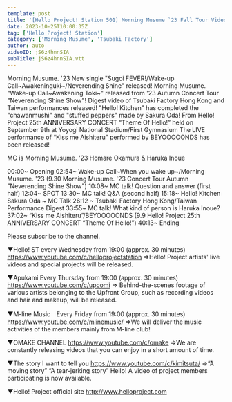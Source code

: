 ```yaml
---
template: post
title: '[Hello Project! Station 501] Morning Musume `23 Fall Tour Video! /  Tsubaki Factory Hong Kong &Taiwan Performance Video! / 25th CONCERT “Kiss me I love you” /  Kitchen Sakura Oda / MC: Homare Okamura & Haruka Inoue'
date: 2023-10-25T10:00:35Z
tag: ['Hello Project! Station']
category: ['Morning Musume', 'Tsubaki Factory']
author: auto 
videoID: jS6z4hnnSIA
subTitle: jS6z4hnnSIA.vtt
---
```

Morning Musume. '23 New single "Sugoi FEVER!/Wake-up Call~Awakeninguki~/Neverending Shine" released!
Morning Musume. "Wake-up Call~Awakening Toki~" released from '23 Autumn Concert Tour "Neverending Shine Show"!
 Digest video of Tsubaki Factory Hong Kong and Taiwan performances released!
"Hello! Kitchen" has completed the "chawanmushi" and "stuffed peppers" made by Sakura Oda!
From Hello! Project 25th ANNIVERSARY CONCERT “Theme Of Hello!” held on September 9th at Yoyogi National Stadium/First Gymnasium
The LIVE performance of “Kiss me Aishiteru” performed by BEYOOOOONDS has been released!

MC is Morning Musume. '23 Homare Okamura & Haruka Inoue

00:00~ Opening
02:54~ Wake-up Call~When you wake up~/Morning Musume. '23 (9.30 Morning Musume. '23 Concert Tour Autumn "Neverending Shine Show")
10:08~ MC talk! Question and answer (first half)
12:04~ SPOT
13:30~ MC talk! Q&A (second half)
15:18~ Hello! Kitchen Sakura Oda ~ MC Talk
26:12 ~ Tsubaki Factory Hong Kong/Taiwan Performance Digest
33:55~ MC talk! What kind of person is Haruka Inoue?
37:02~ “Kiss me Aishiteru”/BEYOOOOONDS (9.9 Hello! Project 25th ANNIVERSARY CONCERT “Theme Of Hello!”)
40:13~ Ending

Please subscribe to the channel.

▼Hello! ST every Wednesday from 19:00 (approx. 30 minutes)
https://www.youtube.com/c/helloprojectstation
⇒Hello! Project artists' live videos and special projects will be released.

▼Apukami Every Thursday from 19:00 (approx. 30 minutes)
https://www.youtube.com/c/upcomi
⇒ Behind-the-scenes footage of various artists belonging to the Upfront Group, such as recording videos and hair and makeup, will be released.

▼M-line Music　Every Friday from 19:00 (approx. 30 minutes)
https://www.youtube.com/c/mlinemusic/
⇒We will deliver the music activities of the members mainly from M-line club!

▼OMAKE CHANNEL
https://www.youtube.com/c/omake
⇒We are constantly releasing videos that you can enjoy in a short amount of time.

▼The story I want to tell you
https://www.youtube.com/c/kimitsuta/
⇒“A moving story” “A tear-jerking story” Hello! A video of project members participating is now available.


▼Hello! Project official site
http://www.helloproject.com